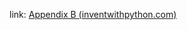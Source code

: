 link: [Appendix B (inventwithpython.com)](https://inventwithpython.com/bigbookpython/appendixb.html)
